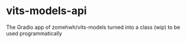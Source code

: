 # vits-models-api
The Gradio app of zomehwh/vits-models turned into a class (wip) to be used programmatically

